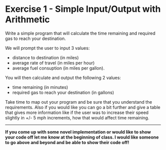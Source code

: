 # Exercise 1 - Simple Input/Output with Arithmetic

Write a simple program that will calculate the time remaining and required gas to reach your destination. 

We will prompt the user to input 3 values: 
* distance to destination (in miles)
* average rate of travel (in miles per hour)
* average fuel consuption (in miles per gallon). 

You will then calculate and output the following 2 values: 
* time remaining (in minutes)
* required gas to reach your destination (in gallons)

Take time to map out your program and be sure that you understand the requirements. Also if you would like you can go a bit further and give a table that gives more information like if the user was to increase their speed slightly in +/- 5 mph increments, how that would affect time remaining. 

-----
**If you come up with some novel implementation or would like to show your code off let me know at the beginning of class. I would like someone to go above and beyond and be able to show their code off!**